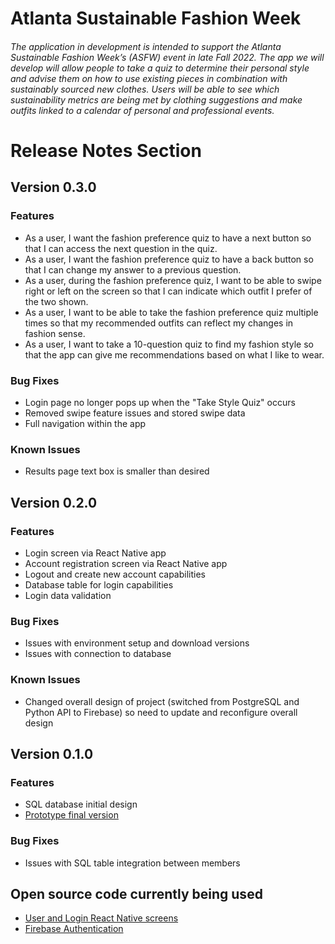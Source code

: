 <h1> Atlanta Sustainable Fashion Week </h1>
<h6> The application in development is intended to support the Atlanta Sustainable Fashion Week’s (ASFW) event in late Fall 2022. The app we will develop will allow people to take a quiz to determine their personal style and advise them on how to use existing pieces in combination with sustainably sourced new clothes. Users will be able to see which sustainability metrics are being met by clothing suggestions and make outfits linked to a calendar of personal and professional events. </h5>
</n>
<h1>Release Notes Section</h1>

<h2>Version 0.3.0</h2>
<h3>Features</h3>
<ul>
<li> As a user, I want the fashion preference quiz to have a next button so that I can access the next question in the quiz.
<li> As a user, I want the fashion preference quiz to have a back button so that I can change my answer to a previous question.
<li> As a user, during the fashion preference quiz, I want to be able to swipe right or left on the screen so that I can indicate which outfit I prefer of the two shown.
<li> As a user, I want to be able to take the fashion preference quiz multiple times so that my recommended outfits can reflect my changes in fashion sense.
<li> As a user, I want to take a 10-question quiz to find my fashion style so that the app can give me recommendations based on what I like to wear.
</ul>
<h3>Bug Fixes</h3>
<ul>
<li> Login page no longer pops up when the "Take Style Quiz" occurs
<li> Removed swipe feature issues and stored swipe data
<li> Full navigation within the app
</ul>
<h3>Known Issues</h3>
<ul>
<li> Results page text box is smaller than desired
</ul>

<h2>Version 0.2.0</h2>
<h3>Features</h3>
<ul>
<li> Login screen via React Native app
<li> Account registration screen via React Native app
<li> Logout and create new account capabilities
<li> Database table for login capabilities
<li> Login data validation
</ul>
<h3>Bug Fixes</h3>
<ul>
<li> Issues with environment setup and download versions
<li> Issues with connection to database
</ul>
<h3>Known Issues</h3>
<ul>
<li> Changed overall design of project (switched from PostgreSQL and Python API to Firebase) so need to update and reconfigure overall design
</ul>

<h2>Version 0.1.0</h2>
<h3>Features</h3>
<ul>
<li> SQL database initial design
<li> <a href= "https://www.figma.com/file/snzsmB2PUUnOGsu8471SiR/team-2120?node-id=0%3A1" >Prototype final version </a>
</ul>
<h3>Bug Fixes</h3>
<ul>
<li> Issues with SQL table integration between members
</ul>

<h2>Open source code currently being used</h2>
<ul>
<li><a href= "https://www.positronx.io/react-native-firebase-login-and-user-registration-tutorial/" >User and Login React Native screens</a>
<li><a href= "https://github.com/SinghDigamber/rnFirebaseAuth#readme" >Firebase Authentication</a>
</ul>

